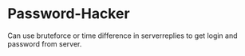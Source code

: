 # Password-Hacker
Can use bruteforce or time difference in serverreplies to get login and password from server.
